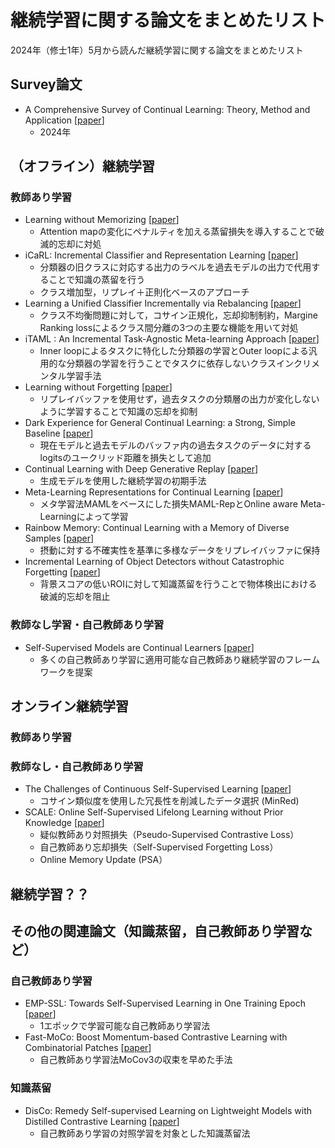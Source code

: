# 継続学習に関する論文をまとめたリスト
2024年（修士1年）5月から読んだ継続学習に関する論文をまとめたリスト
## Survey論文
  - A Comprehensive Survey of Continual Learning: Theory, Method and Application [[paper](https://ieeexplore.ieee.org/stamp/stamp.jsp?tp=&arnumber=10444954&tag=1)]
    - 2024年

## （オフライン）継続学習
### 教師あり学習
 - Learning without Memorizing [[paper](https://openaccess.thecvf.com/content_CVPR_2019/papers/Dhar_Learning_Without_Memorizing_CVPR_2019_paper.pdf)]
   - Attention mapの変化にペナルティを加える蒸留損失を導入することで破滅的忘却に対処
 - iCaRL: Incremental Classifier and Representation Learning [[paper](https://openaccess.thecvf.com/content_cvpr_2017/papers/Rebuffi_iCaRL_Incremental_Classifier_CVPR_2017_paper.pdf)]
   - 分類器の旧クラスに対応する出力のラベルを過去モデルの出力で代用することで知識の蒸留を行う
   - クラス増加型，リプレイ＋正則化ベースのアプローチ
 - Learning a Unified Classifier Incrementally via Rebalancing [[paper](https://openaccess.thecvf.com/content_CVPR_2019/papers/Hou_Learning_a_Unified_Classifier_Incrementally_via_Rebalancing_CVPR_2019_paper.pdf)]
   - クラス不均衡問題に対して，コサイン正規化，忘却抑制制約，Margine Ranking lossによるクラス間分離の3つの主要な機能を用いて対処
 - iTAML : An Incremental Task-Agnostic Meta-learning Approach [[paper](https://openaccess.thecvf.com/content_CVPR_2020/papers/Rajasegaran_iTAML_An_Incremental_Task-Agnostic_Meta-learning_Approach_CVPR_2020_paper.pdf)]
   - Inner loopによるタスクに特化した分類器の学習とOuter loopによる汎用的な分類器の学習を行うことでタスクに依存しないクラスインクリメンタル学習手法
 - Learning without Forgetting [[paper](https://ieeexplore.ieee.org/ielaam/34/8520726/8107520-aam.pdf?tag=1)]
   - リプレイバッファを使用せず，過去タスクの分類層の出力が変化しないように学習することで知識の忘却を抑制
 - Dark Experience for General Continual Learning: a Strong, Simple Baseline [[paper](https://proceedings.neurips.cc/paper/2020/file/b704ea2c39778f07c617f6b7ce480e9e-Paper.pdf)]
   - 現在モデルと過去モデルのバッファ内の過去タスクのデータに対するlogitsのユークリッド距離を損失として追加
 - Continual Learning with Deep Generative Replay [[paper](https://proceedings.neurips.cc/paper_files/paper/2017/file/0efbe98067c6c73dba1250d2beaa81f9-Paper.pdf)]
   - 生成モデルを使用した継続学習の初期手法
 - Meta-Learning Representations for Continual Learning [[paper](https://papers.nips.cc/paper_files/paper/2019/file/f4dd765c12f2ef67f98f3558c282a9cd-Paper.pdf)]
   - メタ学習法MAMLをベースにした損失MAML-RepとOnline aware Meta-Learningによって学習
 - Rainbow Memory: Continual Learning with a Memory of Diverse Samples [[paper](https://openaccess.thecvf.com/content/CVPR2021/papers/Bang_Rainbow_Memory_Continual_Learning_With_a_Memory_of_Diverse_Samples_CVPR_2021_paper.pdf)]
   - 摂動に対する不確実性を基準に多様なデータをリプレイバッファに保持
 - Incremental Learning of Object Detectors without Catastrophic Forgetting [[paper](https://openaccess.thecvf.com/content_ICCV_2017/papers/Shmelkov_Incremental_Learning_of_ICCV_2017_paper.pdf)]
   - 背景スコアの低いROIに対して知識蒸留を行うことで物体検出における破滅的忘却を阻止

### 教師なし学習・自己教師あり学習
  - Self-Supervised Models are Continual Learners [[paper](https://openaccess.thecvf.com/content/CVPR2022/papers/Fini_Self-Supervised_Models_Are_Continual_Learners_CVPR_2022_paper.pdf)]
    - 多くの自己教師あり学習に適用可能な自己教師あり継続学習のフレームワークを提案
    
## オンライン継続学習
### 教師あり学習
### 教師なし・自己教師あり学習 
 - The Challenges of Continuous Self-Supervised Learning [[paper](https://arxiv.org/abs/2203.12710)]
   - コサイン類似度を使用した冗長性を削減したデータ選択 (MinRed)
 - SCALE: Online Self-Supervised Lifelong Learning without Prior Knowledge [[paper](https://openaccess.thecvf.com/content/CVPR2023W/CLVision/html/Yu_SCALE_Online_Self-Supervised_Lifelong_Learning_Without_Prior_Knowledge_CVPRW_2023_paper.html)]
   - 疑似教師あり対照損失（Pseudo-Supervised Contrastive Loss）
   - 自己教師あり忘却損失（Self-Supervised Forgetting Loss）
   - Online Memory Update (PSA）
  
## 継続学習？？


## その他の関連論文（知識蒸留，自己教師あり学習など）
### 自己教師あり学習
  - EMP-SSL: Towards Self-Supervised Learning in One Training Epoch [[paper](https://arxiv.org/abs/2304.03977)]
    - 1エポックで学習可能な自己教師あり学習法
  - Fast-MoCo: Boost Momentum-based Contrastive Learning with Combinatorial Patches [[paper](https://www.ecva.net/papers/eccv_2022/papers_ECCV/papers/136860283.pdf)]
    - 自己教師あり学習法MoCov3の収束を早めた手法
### 知識蒸留
  - DisCo: Remedy Self-supervised Learning on Lightweight Models with Distilled Contrastive Learning [[paper](https://arxiv.org/pdf/2104.09124)]
    - 自己教師あり学習の対照学習を対象とした知識蒸留法
